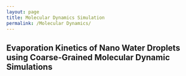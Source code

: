 ```yaml
---
layout: page
title: Molecular Dynamics Simulation
permalink: /Molecular Dynamics/
---
```

## Evaporation Kinetics of Nano Water Droplets using Coarse-Grained Molecular Dynamic Simulations 
